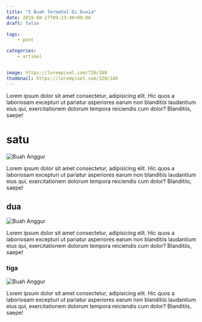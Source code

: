 ```yaml
---
title: "5 Buah Termahal Di Dunia"
date: 2019-08-27T09:23:46+08:00
draft: false

tags:
    - post

categories:
    - artikel


image: https://lorempixel.com/720/380
thumbnail: https://lorempixel.com/320/160
---
```


Lorem ipsum dolor sit amet consectetur, adipisicing elit. Hic quos a laboriosam excepturi ut pariatur asperiores earum non blanditiis laudantium eius qui, exercitationem dolorum tempora reiciendis cum dolor? Blanditiis, saepe!

# satu
![Buah Anggur](/img/Services/Services-1.png)

Lorem ipsum dolor sit amet consectetur, adipisicing elit. Hic quos a laboriosam excepturi ut pariatur asperiores earum non blanditiis laudantium eius qui, exercitationem dolorum tempora reiciendis cum dolor? Blanditiis, saepe!

## dua
![Buah Anggur](/img/Services/Services-2.png)

Lorem ipsum dolor sit amet consectetur, adipisicing elit. Hic quos a laboriosam excepturi ut pariatur asperiores earum non blanditiis laudantium eius qui, exercitationem dolorum tempora reiciendis cum dolor? Blanditiis, saepe!

### tiga
![Buah Anggur](/img/Services/Services-3.png)

Lorem ipsum dolor sit amet consectetur, adipisicing elit. Hic quos a laboriosam excepturi ut pariatur asperiores earum non blanditiis laudantium eius qui, exercitationem dolorum tempora reiciendis cum dolor? Blanditiis, saepe!